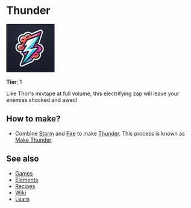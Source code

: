 # Thunder

![](../images/item.thunder.png)

**Tier**: 1

Like Thor's mixtape at full volume, this electrifying zap will leave your enemies shocked and awed!

## How to make?

* Combine [Storm](/wiki/elements/storm) and [Fire](/wiki/elements/fire) to make [Thunder](/wiki/elements/thunder). This process is known as [Make Thunder](/wiki/recipes/make-thunder).

## See also

* [Games](/wiki/games)
* [Elements](/wiki/elements)
* [Recipes](/wiki/recipes)
* [Wiki](/wiki/index)
* [Learn](/learn/index)